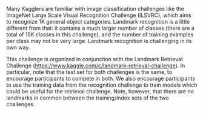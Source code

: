 Many Kagglers are familiar with image classification challenges like the ImageNet Large Scale Visual Recognition Challenge (ILSVRC), which aims to recognize 1K general object categories. Landmark recognition is a little different from that: it contains a much larger number of classes (there are a total of 15K classes in this challenge), and the number of training examples per class may not be very large. Landmark recognition is challenging in its own way.

This challenge is organized in conjunction with the Landmark Retrieval Challenge (https://www.kaggle.com/c/landmark-retrieval-challenge). In particular, note that the test set for both challenges is the same, to encourage participants to compete in both. We also encourage participants to use the training data from the recognition challenge to train models which could be useful for the retrieval challenge. Note, however, that there are no landmarks in common between the training/index sets of the two challenges.

